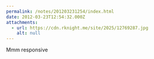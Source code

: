 ```yaml
---
permalink: /notes/201203231254/index.html
date: 2012-03-23T12:54:32.000Z
attachments:
  - url: https://cdn.rknight.me/site/2025/12769287.jpg
    alt: null
---
```


Mmm responsive
